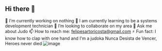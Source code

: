 ## Hi there 👋
 🔭 I'm currently working on nothing
 🌱 I am currently learning to be a systems development technician
 👯 I’m looking to collaborate on my area
 💬 Ask me about Judo
 📫 How to reach me: felipesartoricosta@gmail.com
 ⚡ Fun fact: I know how to clap with one hand and I'm a judoka
  Nunca Desista de Vencer, Heroes never died
 ![image](https://github.com/user-attachments/assets/f92d524a-a897-4062-bc44-2a830576f037)

<!--
**FelipeCosta15/FelipeCosta15** is a ✨ _special_ ✨ repository because its `README.md` (this file) appears on your GitHub profile.

Here are some ideas to get you started:

- 🔭 I'm currently working on nothing
- 🌱 I am currently learning to be a systems development technician
- 👯 I’m looking to collaborate on my area
- 💬 Ask me about Judo
- 📫 How to reach me: felipesartoricosta@gmail.com
- ⚡ Fun fact: I know how to clap with one hand and I'm a judoka
-  Nunca Desista de Vencer, Heroes never died
- ![image](https://github.com/user-attachments/assets/f92d524a-a897-4062-bc44-2a830576f037)

-->
